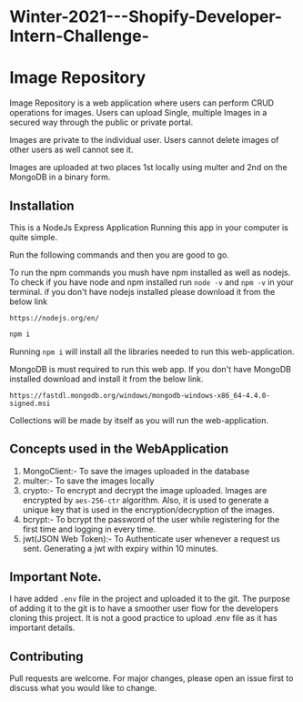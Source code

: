 # Winter-2021---Shopify-Developer-Intern-Challenge-
# Image Repository

Image Repository is a web application where users can perform CRUD operations for images.
Users can upload Single, multiple Images in a secured way through the public or private portal.

Images are private to the individual user. Users cannot delete images of other users as well cannot see it.

Images are uploaded at two places 1st locally using multer and 2nd on the MongoDB in a binary form.



## Installation

This is a NodeJs Express Application Running this app in your computer is quite simple.

Run the following commands and then you are good to go.

To run the npm commands you mush have npm installed as well as nodejs. To check if you have node and npm installed run `node -v` and `npm -v` in your terminal. if you don't have nodejs installed please download it from the below link

`https://nodejs.org/en/`


```bash
npm i
```
Running `npm i` will install all the libraries needed to run this web-application.

MongoDB is must required to run this web app. If you don't have MongoDB installed download and install it from the below link.

`https://fastdl.mongodb.org/windows/mongodb-windows-x86_64-4.4.0-signed.msi`

Collections will be made by itself as you will run the web-application.


## Concepts used in the WebApplication
1. MongoClient:- To save the images uploaded in the database
2. multer:- To save the images locally
3. crypto:- To encrypt and decrypt the image uploaded. Images are encrypted by `aes-256-ctr` algorithm. Also, it is used to generate a unique key that is used in the encryption/decryption of the images.
4. bcrypt:- To bcrypt the password of the user while registering for the first time and logging in every time.
5. jwt(JSON Web Token):- To Authenticate user whenever a request us sent. Generating a jwt with expiry within 10 minutes.


## Important Note.
I have added `.env` file in the project and uploaded it to the git. The purpose of adding it to the git is to have a smoother user flow for the developers cloning this project. It is not a good practice to upload .env file as it has important details.

## Contributing
Pull requests are welcome. For major changes, please open an issue first to discuss what you would like to change.

